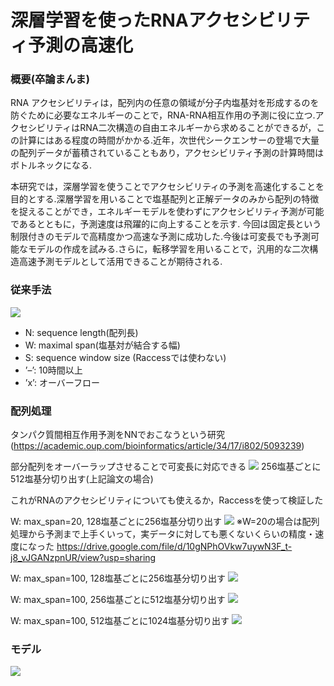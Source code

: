 
# 深層学習を使ったRNAアクセシビリティ予測の高速化
### 概要(卒論まんま)
RNA アクセシビリティは，配列内の任意の領域が分子内塩基対を形成するのを防ぐために必要なエネルギーのことで，RNA-RNA相互作用の予測に役に立つ.アクセシビリティはRNA二次構造の自由エネルギーから求めることができるが，この計算にはある程度の時間がかかる.近年，次世代シークエンサーの登場で大量の配列データが蓄積されていることもあり，アクセシビリティ予測の計算時間はボトルネックになる.

本研究では，深層学習を使うことでアクセシビリティの予測を高速化することを目的とする.深層学習を用いることで塩基配列と正解データのみから配列の特徴を捉えることができ，エネルギーモデルを使わずにアクセシビリティ予測が可能であるとともに，予測速度は飛躍的に向上することを示す.
今回は固定長という制限付きのモデルで高精度かつ高速な予測に成功した.今後は可変長でも予測可能なモデルの作成を試みる.さらに，転移学習を用いることで，汎用的な二次構造高速予測モデルとして活用できることが期待される.

### 従来手法
![](https://i.imgur.com/3iDCZo7.png)
* N: sequence length(配列長)
* W: maximal span(塩基対が結合する幅)
* S: sequence window size (Raccessでは使わない)
* ’–’: 10時間以上
* ’x’: オーバーフロー


### 配列処理
タンパク質間相互作用予測をNNでおこなうという研究(https://academic.oup.com/bioinformatics/article/34/17/i802/5093239)

部分配列をオーバーラップさせることで可変長に対応できる
![](https://i.imgur.com/7eynHO0.png)
256塩基ごとに512塩基分切り出す(上記論文の場合)


これがRNAのアクセシビリティについても使えるか，Raccessを使って検証した


W: max_span=20, 128塩基ごとに256塩基分切り出す
![](https://i.imgur.com/DPTeoPS.png)
※W=20の場合は配列処理から予測まで上手くいって，実データに対しても悪くないくらいの精度・速度になった
https://drive.google.com/file/d/10gNPhOVkw7uywN3F_t-j8_vJGANzpnUR/view?usp=sharing




W: max_span=100, 128塩基ごとに256塩基分切り出す
![](https://i.imgur.com/VvjELzm.png)

W: max_span=100, 256塩基ごとに512塩基分切り出す
![](https://i.imgur.com/BD2tBGZ.png)

W: max_span=100, 512塩基ごとに1024塩基分切り出す
![](https://i.imgur.com/R9ZwWjh.png)



### モデル
![](https://i.imgur.com/L9RkEwK.png)

